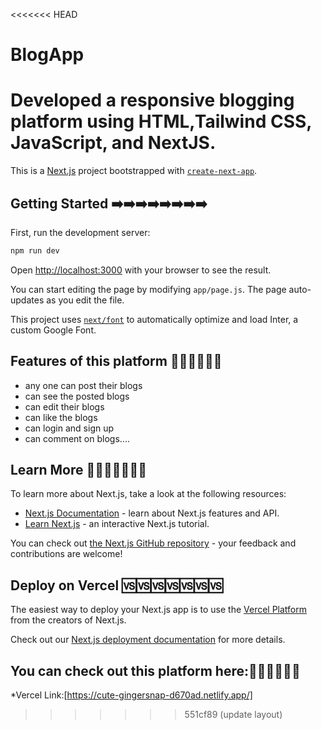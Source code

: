 <<<<<<< HEAD
# BlogApp
Developed a responsive blogging platform using HTML,Tailwind CSS, JavaScript, and NextJS.
=======
This is a [Next.js](https://nextjs.org/) project bootstrapped with [`create-next-app`](https://github.com/vercel/next.js/tree/canary/packages/create-next-app).

## Getting Started ➡️➡️➡️➡️➡️➡️➡️➡️

First, run the development server:

```bash
npm run dev
```

Open [http://localhost:3000](http://localhost:3000) with your browser to see the result.

You can start editing the page by modifying `app/page.js`. The page auto-updates as you edit the file.

This project uses [`next/font`](https://nextjs.org/docs/basic-features/font-optimization) to automatically optimize and load Inter, a custom Google Font.

## Features of this platform 🎊🎊🎊🎊🎊🎊
* any one can post their blogs
* can see the posted blogs
* can edit their blogs
* can like the blogs
* can login and sign up 
* can comment on blogs....

## Learn More 🔰🔰🔰🔰🔰🔰🔰

To learn more about Next.js, take a look at the following resources:

- [Next.js Documentation](https://nextjs.org/docs) - learn about Next.js features and API.
- [Learn Next.js](https://nextjs.org/learn) - an interactive Next.js tutorial.

You can check out [the Next.js GitHub repository](https://github.com/vercel/next.js/) - your feedback and contributions are welcome!

## Deploy on Vercel 🆚🆚🆚🆚🆚🆚🆚

The easiest way to deploy your Next.js app is to use the [Vercel Platform](https://vercel.com/new?utm_medium=default-template&filter=next.js&utm_source=create-next-app&utm_campaign=create-next-app-readme) from the creators of Next.js.

Check out our [Next.js deployment documentation](https://nextjs.org/docs/deployment) for more details.

## You can check out this platform here:🔗🔗🔗🔗🔗🔗
*Vercel Link:[https://cute-gingersnap-d670ad.netlify.app/]
>>>>>>> 551cf89 (update layout)
